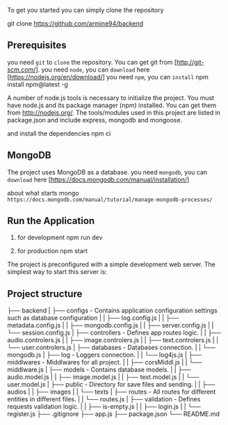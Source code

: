 To get you started you can simply clone the repository

git clone https://github.com/armine94/backend

## Prerequisites
you need `git` to `clone` the repository. You can get git from [http://git-scm.com/].
you need `node`, you can `download` here [https://nodejs.org/en/download/]
you need `npm`, you can `install`  npm install npm@latest -g

A number of node.js tools is necessary to initialize the project. You must have node.js and its package manager (npm) installed. You can get them from http://nodejs.org/. The tools/modules used in this project are listed in package.json and include express, mongodb and mongoose.

and install the dependencies
npm ci

## MongoDB

The project uses MongoDB as a database.
you need `mongodb`, you can `download` here  [https://docs.mongodb.com/manual/installation/]

about what starts mongo  `https://docs.mongodb.com/manual/tutorial/manage-mongodb-processes/`

## Run the Application

1) for development
npm run dev

2) for production
npm start 

The project is preconfigured with a simple development web server. The simplest way to start this server is:

## Project structure
├── backend
|  ├── configs -  Contains application configuration settings such as database configuration
|  |  ├──  log.config.js
|  |  ├──  metadata.config.js
|  |  ├──  mongodb.config.js
|  |  ├──  server.config.js
|  |  └──  session.config.js
|  ├── controllers - Defines app routes logic.
|  |  ├──  audio.controlers.js
|  |  ├──  image.controlers.js
|  |  ├──  text.controlers.js
|  |  └──  user.controlers.js
|  ├── databases - Databases connection.
|  |  └──  mongodb.js
|  ├── log - Loggers connection.
|  |  └──  log4js.js
|  ├── middlwares - Middlwares for all project.
|  |  ├──  corsMiddl.js
|  |  └──  middlware.js
|  ├── models - Contains database models.
|  |  ├──  audio.model.js
|  |  ├──  image.model.js
|  |  ├──  text.model.js
|  |  └──  user.model.js
|  ├── public - Directory for save  files and sending.
|  |  ├──  audios
|  |  ├──  images
|  |  └──  texts
|  ├── routes - All routes for different entities in different files.
|  |  └──  routes.js
|  ├── validation - Defines requests validation logic.
|  |  ├──  is-empty.js
|  |  ├──  login.js
|  |  └──  register.js
├── .gitignore
├── app.js
├── package.json
└── README.md
